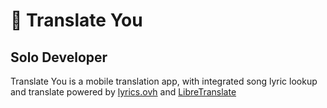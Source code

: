 # 🎵 Translate You
## Solo Developer
Translate You is a mobile translation app, with integrated song lyric lookup and translate powered by [lyrics.ovh](https://github.com/NTag/lyrics.ovh) and [LibreTranslate](https://github.com/LibreTranslate/LibreTranslate)